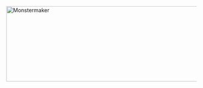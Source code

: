 <img src="http://www.nikolairadke.de/Nokolino/monstermaker_github.jpg" width=1280 height="200" alt="Monstermaker">
